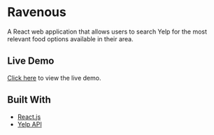 # Ravenous

A React web application that allows users to search Yelp for the most relevant food options available in their area.

## Live Demo

[Click here](https://webalation.github.io/ravenous/) to view the live demo.

## Built With

- [React.js](https://reactjs.org/)
- [Yelp API](https://www.yelp.com/fusion)

